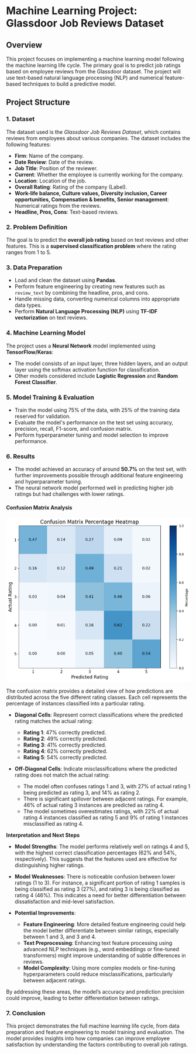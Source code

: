 # Machine Learning Project: Glassdoor Job Reviews Dataset

## Overview

This project focuses on implementing a machine learning model following the machine learning life cycle. The primary goal is to predict job ratings based on employee reviews from the Glassdoor dataset. The project will use text-based natural language processing (NLP) and numerical feature-based techniques to build a predictive model.

## Project Structure

### 1. **Dataset**
The dataset used is the *Glassdoor Job Reviews Dataset*, which contains reviews from employees about various companies. The dataset includes the following features:
- **Firm**: Name of the company.
- **Date Review**: Date of the review.
- **Job Title**: Position of the reviewer.
- **Current**: Whether the employee is currently working for the company.
- **Location**: Location of the job.
- **Overall Rating**: Rating of the company (Label).
- **Work-life balance, Culture values, Diversity inclusion, Career opportunities, Compensation & benefits, Senior management**: Numerical ratings from the reviews.
- **Headline, Pros, Cons**: Text-based reviews.

### 2. **Problem Definition**
The goal is to predict the **overall job rating** based on text reviews and other features. This is a **supervised classification problem** where the rating ranges from 1 to 5.

### 3. **Data Preparation**
- Load and clean the dataset using **Pandas**.
- Perform feature engineering by creating new features such as `review_text` by combining the headline, pros, and cons.
- Handle missing data, converting numerical columns into appropriate data types.
- Perform **Natural Language Processing (NLP)** using **TF-IDF vectorization** on text reviews.

### 4. **Machine Learning Model**
The project uses a **Neural Network** model implemented using **TensorFlow/Keras**:
- The model consists of an input layer, three hidden layers, and an output layer using the softmax activation function for classification.
- Other models considered include **Logistic Regression** and **Random Forest Classifier**.

### 5. **Model Training & Evaluation**
- Train the model using 75% of the data, with 25% of the training data reserved for validation.
- Evaluate the model's performance on the test set using accuracy, precision, recall, F1-score, and confusion matrix.
- Perform hyperparameter tuning and model selection to improve performance.

### 6. **Results**

- The model achieved an accuracy of around **50.7%** on the test set, with further improvements possible through additional feature engineering and hyperparameter tuning.
- The neural network model performed well in predicting higher job ratings but had challenges with lower ratings.

#### Confusion Matrix Analysis

![Confusion Matrix Heatmap](Confusion_matrix_heatmap.png)

The confusion matrix provides a detailed view of how predictions are distributed across the five different rating classes. Each cell represents the percentage of instances classified into a particular rating.

- **Diagonal Cells**: Represent correct classifications where the predicted rating matches the actual rating:
  - **Rating 1**: 47% correctly predicted.
  - **Rating 2**: 49% correctly predicted.
  - **Rating 3**: 41% correctly predicted.
  - **Rating 4**: 62% correctly predicted.
  - **Rating 5**: 54% correctly predicted.

- **Off-Diagonal Cells**: Indicate misclassifications where the predicted rating does not match the actual rating:
  - The model often confuses ratings 1 and 3, with 27% of actual rating 1 being predicted as rating 3, and 14% as rating 2.
  - There is significant spillover between adjacent ratings. For example, 46% of actual rating 3 instances are predicted as rating 4.
  - The model sometimes overestimates ratings, with 22% of actual rating 4 instances classified as rating 5 and 9% of rating 1 instances misclassified as rating 4.

**Interpretation and Next Steps**

- **Model Strengths**: The model performs relatively well on ratings 4 and 5, with the highest correct classification percentages (62% and 54%, respectively). This suggests that the features used are effective for distinguishing higher ratings.
  
- **Model Weaknesses**: There is noticeable confusion between lower ratings (1 to 3). For instance, a significant portion of rating 1 samples is being classified as rating 3 (27%), and rating 3 is being classified as rating 4 (46%). This indicates a need for better differentiation between dissatisfaction and mid-level satisfaction.

- **Potential Improvements**:
  - **Feature Engineering**: More detailed feature engineering could help the model better differentiate between similar ratings, especially between 1 and 3, and 3 and 4.
  - **Text Preprocessing**: Enhancing text feature processing using advanced NLP techniques (e.g., word embeddings or fine-tuned transformers) might improve understanding of subtle differences in reviews.
  - **Model Complexity**: Using more complex models or fine-tuning hyperparameters could reduce misclassifications, particularly between adjacent ratings.

By addressing these areas, the model’s accuracy and prediction precision could improve, leading to better differentiation between ratings.

### 7. **Conclusion**
This project demonstrates the full machine learning life cycle, from data preparation and feature engineering to model training and evaluation. The model provides insights into how companies can improve employee satisfaction by understanding the factors contributing to overall job ratings.
